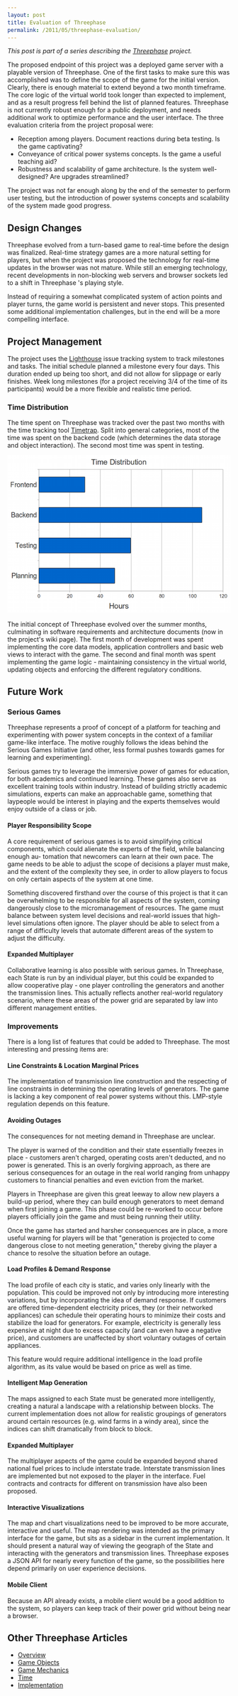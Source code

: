 ```yaml
---
layout: post
title: Evaluation of Threephase
permalink: /2011/05/threephase-evaluation/
---
```


*This post is part of a series describing the [Threephase](/2011/05/threephase/)
project.*

The proposed endpoint of this project was a deployed game server with a playable
version of Threephase. One of the first tasks to make sure this was accomplished
was to define the scope of the game for the initial version. Clearly, there is
enough material to extend beyond a two month timeframe. The core logic of the
virtual world took longer than expected to implement, and as a result progress
fell behind the list of planned features. Threephase is not currently robust
enough for a public deployment, and needs additional work to optimize
performance and the user interface. The three evaluation criteria from the
project proposal were:

* Reception among players. Document reactions during beta testing. Is the game
    captivating?
* Conveyance of critical power systems concepts. Is the game a useful teaching
    aid?
* Robustness and scalability of game architecture. Is the system well-designed?
    Are upgrades streamlined?

The project was not far enough along by the end of the semester to perform user
testing, but the introduction of power systems concepts and scalability of the
system made good progress.

## Design Changes

Threephase evolved from a turn-based game to real-time before the design was
finalized. Real-time strategy games are a more natural setting for players, but
when the project was proposed the technology for real-time updates in the
browser was not mature. While still an emerging technology, recent developments
in non-blocking web servers and browser sockets led to a shift in Threephase 's
playing style.

Instead of requiring a somewhat complicated system of action points and player
turns, the game world is persistent and never stops. This presented some
additional implementation challenges, but in the end will be a more compelling
interface.

## Project Management

The project uses the [Lighthouse](http://threephase.lighthouseapp.com/) issue
tracking system to track milestones and tasks. The initial schedule planned a
milestone every four days. This duration ended up being too short, and did not
allow for slippage or early finishes. Week long milestones (for a project
receiving 3/4 of the time of its participants) would be a more flexible and
realistic time period.

### Time Distribution

The time spent on Threephase was tracked over the past two months with the time
tracking tool [Timetrap](https://github.com/samg/timetrap). Split into general
categories, most of the time was spent on the backend code (which determines the
data storage and object interaction). The second most time was spent in testing.

![Time Distribution](/images/threephase/time-tracking.png)

The initial concept of Threephase evolved over the summer months, culminating in
software requirements and architecture documents (now in the project's wiki
page). The first month of development was spent implementing the core data
models, application controllers and basic web views to interact with the game.
The second and final month was spent implementing the game logic - maintaining
consistency in the virtual world, updating objects and enforcing the different
regulatory conditions.

## Future Work

### Serious Games

Threephase represents a proof of concept of a platform for teaching and
experimenting with power system concepts in the context of a familiar game-like
interface. The motive roughly follows the ideas behind the Serious Games
Initiative (and other, less formal pushes towards games for learning and
experimenting).

Serious games try to leverage the immersive power of games for education, for
both academics and continued learning. These games also serve as excellent
training tools within industry. Instead of building strictly academic
simulations, experts can make an approachable game, something that laypeople
would be interest in playing and the experts themselves would enjoy outside of a
class or job.

#### Player Responsibility Scope

A core requirement of serious games is to avoid simplifying critical components,
which could alienate the experts of the field, while balancing enough au-
tomation that newcomers can learn at their own pace. The game needs to be able
to adjust the scope of decisions a player must make, and the extent of the
complexity they see, in order to allow players to focus on only certain aspects
of the system at one time.

Something discovered firsthand over the course of this project is that it can be
overwhelming to be responsible for all aspects of the system, coming dangerously
close to the micromanagement of resources. The game must balance between system
level decisions and real-world issues that high-level simulations often ignore.
The player should be able to select from a range of difficulty levels that
automate different areas of the system to adjust the difficulty.

#### Expanded Multiplayer

Collaborative learning is also possible with serious games. In Threephase,
each State is run by an individual player, but this could be expanded to allow
cooperative play - one player controlling the generators and another the
transmission lines. This actually reflects another real-world regulatory
scenario, where these areas of the power grid are separated by law into
different management entities.

### Improvements

There is a long list of features that could be added to Threephase. The most
interesting and pressing items are:

#### Line Constraints & Location Marginal Prices

The implementation of transmission line construction and the respecting of line
constraints in determining the operating levels of generators. The game is
lacking a key component of real power systems without this. LMP-style regulation
depends on this feature.

#### Avoiding Outages

The consequences for not meeting demand in Threephase are unclear.

The player is warned of the condition and their state essentially
freezes in place - customers aren't charged, operating costs aren't deducted,
and no power is generated. This is an overly forgiving approach, as there are
serious consequences for an outage in the real world ranging from unhappy
customers to financial penalties and even eviction from the market.

Players in Threephase are given this great leeway to allow new players a
build-up period, where they can build enough generators to meet demand when
first joining a game. This phase could be re-worked to occur before players
officially join the game and must being running their utility.

Once the game has started and harsher consequences are in place, a more useful
warning for players will be that "generation is projected to come dangerous
close to not meeting generation," thereby giving the player a chance to resolve
the situation before an outage.

#### Load Profiles & Demand Response

The load profile of each city is static, and varies only linearly with the
population. This could be improved not only by introducing more
interesting variations, but by incorporating the idea of demand response. If
customers are offered time-dependent electricity prices, they (or their
networked appliances) can schedule their operating hours to minimize their costs
and stabilize the load for generators. For example, electricity is generally
less expensive at night due to excess capacity (and can even have a negative
price), and customers are unaffected by short voluntary outages of certain
appliances.

This feature would require additional intelligence in the load profile
algorithm, as its value would be based on price as well as time.

#### Intelligent Map Generation

The maps assigned to each State must be generated more intelligently, creating a
natural a landscape with a relationship between blocks. The current
implementation does not allow for realistic groupings of generators around
certain resources (e.g. wind farms in a windy area), since the indices can shift
dramatically from block to block.

#### Expanded Multiplayer

The multiplayer aspects of the game could be expanded beyond shared national
fuel prices to include interstate trade. Interstate transmission lines are
implemented but not exposed to the player in the interface. Fuel contracts and
contracts for different on transmission have also been proposed.

#### Interactive Visualizations

The map and chart visualizations need to be improved to be more accurate,
interactive and useful. The map rendering was intended as the primary interface
for the game, but sits as a sidebar in the current implementation. It should
present a natural way of viewing the geograph of the State and interacting with
the generators and transmission lines. Threephase exposes a JSON API for nearly
every function of the game, so the possibilities here depend primarily on user
experience decisions.

#### Mobile Client

Because an API already exists, a mobile client would be a good addition to the
system, so players can keep track of their power grid without being near a
browser.

## Other Threephase Articles

* [Overview](/2011/05/threephase/)
* [Game Objects](/2011/05/threephase-game-objects/)
* [Game Mechanics](/2011/05/threephase-mechanics/)
* [Time](/2011/05/threephase-time/)
* [Implementation](/2011/05/threephase-implementation/)
